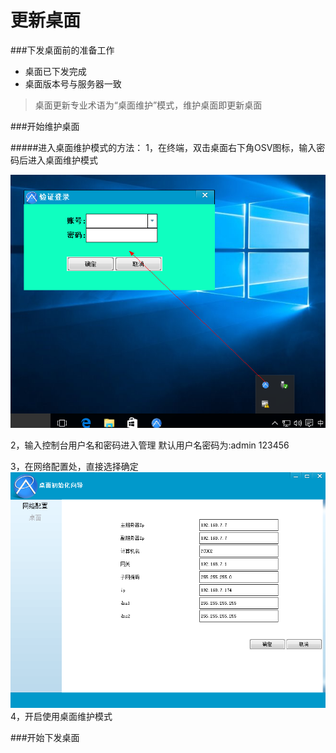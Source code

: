 # 更新桌面

###下发桌面前的准备工作
* 桌面已下发完成
* 桌面版本号与服务器一致


> 桌面更新专业术语为“桌面维护”模式，维护桌面即更新桌面


###开始维护桌面

#####进入桌面维护模式的方法：
1，在终端，双击桌面右下角OSV图标，输入密码后进入桌面维护模式

![](v20.png)




2，输入控制台用户名和密码进入管理  默认用户名密码为:admin 123456

3，在网络配置处，直接选择确定
![](v23.png)
4，开启使用桌面维护模式







###开始下发桌面






